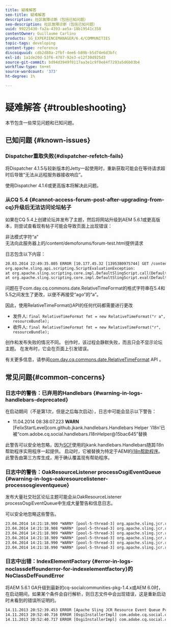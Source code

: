 ```yaml
---
title: 疑难解答
seo-title: 疑难解答
description: 社区故障诊断（包括已知问题）
seo-description: 社区故障诊断（包括已知问题）
uuid: 99225430-fa2a-4393-ae5a-18b19541c358
contentOwner: Guillaume Carlino
products: SG_EXPERIENCEMANAGER/6.4/COMMUNITIES
topic-tags: developing
content-type: reference
discoiquuid: cdb2d80a-2fbf-4ee6-b89b-b5d74e6d3bfc
exl-id: 1a1de20d-53f6-4787-92e3-e12f30d925d3
source-git-commit: bd94d3949f0117aa3e1c9f0e84f7293a5d6b03b4
workflow-type: tm+mt
source-wordcount: '373'
ht-degree: 1%

---
```


# 疑难解答 {#troubleshooting}

本节包含一些常见问题和已知问题。

## 已知问题 {#known-issues}

### Dispatcher重取失败{#dispatcher-refetch-fails}

将Dispatcher 4.1.5与较新版本的Jetty一起使用时，重新获取可能会在等待请求超时后导致“无法从远程服务器接收响应”。

使用Dispatcher 4.1.6或更高版本将解决此问题。

### 从CQ 5.4 {#cannot-access-forum-post-after-upgrading-from-cq}升级后无法访问论坛帖子

如果在CQ 5.4上创建论坛并发布了主题，然后将网站升级到AEM 5.6.1或更高版本，则尝试查看现有帖子可能会导致页面上出现错误：

非法模式字符“a”\
无法向此服务器上的/content/demoforums/forum-test.html提供请求

日志包含以下内容：

```xml
20.03.2014 22:49:35.805 ERROR [10.177.45.32 [1395380975744] GET /content/demoforums/forum-test.html HTTP/1.1] com.day.cq.wcm.tags.IncludeTag Error while executing script content.jsp
org.apache.sling.api.scripting.ScriptEvaluationException: 
at org.apache.sling.scripting.core.impl.DefaultSlingScript.call(DefaultSlingScript.java:388)
at org.apache.sling.scripting.core.impl.DefaultSlingScript.eval(DefaultSlingScript.java:171)
```

问题在于com.day.cq.commons.date.RelativeTimeFormat的格式字符串在5.4和5.5之间发生了更改，以便不再接受“ago”的“a”。

因此，使用RelativeTimeFormat()API的任何代码都需要进行更改

* 发件人: `final RelativeTimeFormat fmt = new RelativeTimeFormat("r a", resourceBundle);`
* 收件人: `final RelativeTimeFormat fmt = new RelativeTimeFormat("r", resourceBundle);`

创作和发布失败的情况不同。 创作时，该过程会静默失败，而且只会不显示论坛主题。 在发布时，它会在页面上引发错误。

有关更多信息，请参阅[com.day.cq.commons.date.RelativeTimeFormat](https://helpx.adobe.com/experience-manager/6-4/sites/developing/using/reference-materials/javadoc/com/day/cq/commons/date/RelativeTimeFormat.html) API 。

## 常见问题{#common-concerns}

### 日志中的警告：已弃用的Handlebars {#warning-in-logs-handlebars-deprecated}

在启动期间（不是第1次，但是之后每次启动），日志中可能会显示以下警告：

* 11.04.2014 08:38:07.223 **WARN** [FelixStartLevel]com.github.jkank.handlebars.Handlebars Helper &#39;i18n&#39;已被“com.adobe.cq.social.handlebars.I18nHelper@15bac645”替换

此警告可以安全地忽略，因为[SCF](scf.md#handlebarsjavascripttemplatinglanguage)使用的jkank.handlebars.Handlebars随其i18n帮助程序实用程序一起提供。 启动时，它被替换为特定于AEM的[i18n帮助程序](handlebars-helpers.md#i-n)。 此警告由第三方库生成，用于确认覆盖现有帮助程序。

### 日志中的警告：OakResourceListener processOsgiEventQueue {#warning-in-logs-oakresourcelistener-processosgieventqueue}

发布大量社交社区论坛主题可能会从OakResourceListener processOsgiEventQueue中生成大量警告和信息日志。

可以安全地忽略这些警告。

```xml
23.04.2014 14:21:18.900 *WARN* [pool-5-thread-3] org.apache.sling.jcr.resource.internal.OakResourceListener processOsgiEventQueue: Resource at /var/search-collections/ugc-sc/_m.frq/jcr:content not found, which is not expected for an added or modified node
23.04.2014 14:21:18.908 *WARN* [pool-5-thread-3] org.apache.sling.jcr.resource.internal.OakResourceListener processOsgiEventQueue: Resource at /var/search-collections/ugc-sc/_m.prx/jcr:content not found, which is not expected for an added or modified node
23.04.2014 14:21:18.909 *WARN* [pool-5-thread-3] org.apache.sling.jcr.resource.internal.OakResourceListener processOsgiEventQueue: Resource at /var/replication/data/1f799fb4-0aeb-4660-aadb-705657f16048/67/67699ab5-9d57-4c79-a755-2727ba9e6452/jcr:content not found, which is not expected for an added or modified node
23.04.2014 14:21:18.909 *WARN* [pool-5-thread-3] org.apache.sling.jcr.resource.internal.OakResourceListener processOsgiEventQueue: Resource at /var/replication/data/1f799fb4-0aeb-4660-aadb-705657f16048/67/67699ab5-9d57-4c79-a755-2727ba9e6452/jcr:content not found, which is not expected for an added or modified node
23.04.2014 14:21:18.990 *WARN* [pool-5-thread-3] org.apache.sling.jcr.resource.internal.OakResourceListener processOsgiEventQueue: Resource at /var/replication/data/1f799fb4-0aeb-4660-aadb-705657f16048/b9/b91f1690-87e8-41d8-a78e-cd2259f837c8/jcr:content not found, which is not expected for an added or modified node
23.04.2014 14:21:18.990 *WARN* [pool-5-thread-3] org.apache.sling.jcr.resource.internal.OakResourceListener processOsgiEventQueue: Resource at /var/replication/data/1f799fb4-0aeb-4660-aadb-705657f16048/b9/b91f1690-87e8-41d8-a78e-cd2259f837c8/jcr:content not found, which is not expected for an added or modified node
```

### 日志中出错：IndexElementFactory {#error-in-logs-noclassdeffounderror-for-indexelementfactory}的NoClassDefFoundError

将AEM 5.6.1 GA升级到最新的cq-socialcommunities-pkg-1.4.x或AEM 6.0时，在启动期间，如果某个条件会自行解析，则日志文件中会出现错误，这是重新启动时未看到的错误所证明的。

```xml
14.11.2013 20:52:39.453 ERROR [Apache Sling JCR Resource Event Queue Processor for path '/'] com.adobe.cq.social.storage.index.impl.IndexService Error occurred while processing event java.util.ConcurrentModificationException
14.11.2013 20:52:40.716 ERROR [OsgiInstallerImpl] com.adobe.cq.social.cq-social-commons [CommentListProvider] Error during instantiation of the implementation object (java.lang.NoClassDefFoundError: com/adobe/cq/social/storage/index/IndexElementFactory) java.lang.NoClassDefFoundError: com/adobe/cq/social/storage/index/IndexElementFactory
14.11.2013 20:52:40.717 ERROR [OsgiInstallerImpl] com.adobe.cq.social.cq-social-commons [CommentListProvider] Failed creating the component instance; see log for reason
```
